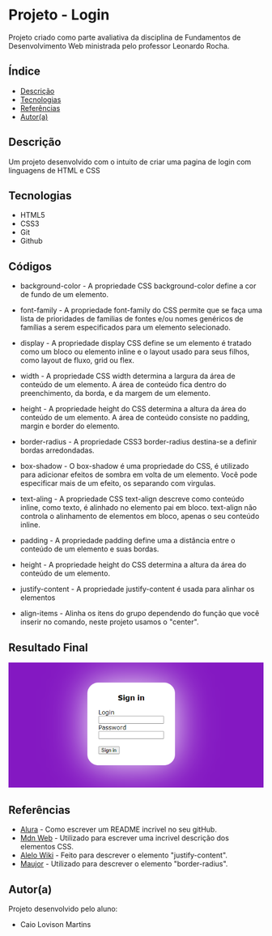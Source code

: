 # Projeto - Login
 
Projeto criado como parte avaliativa da disciplina de Fundamentos de Desenvolvimento Web ministrada pelo professor Leonardo Rocha.
 
## Índice
* [Descrição](#descrição)
* [Tecnologias](#tecnologias)
* [Referências](#referências)
* [Autor(a)](#autora)
 
## Descrição
 
Um projeto desenvolvido com o intuito de criar uma pagina de login com linguagens de HTML e CSS
 
 
## Tecnologias
 
* HTML5
* CSS3
* Git
* Github
 
## Códigos
 
* background-color  - A propriedade CSS background-color define a cor de fundo de um elemento.

* font-family - A propriedade font-family do CSS permite que se faça uma lista de prioridades de familias de fontes e/ou nomes genéricos de famílias a serem especificados para um elemento selecionado.

* display - A propriedade display CSS define se um elemento é tratado como um bloco ou elemento inline e o layout usado para seus filhos, como layout de fluxo, grid ou flex.

* width - A propriedade CSS width determina a largura da área de conteúdo de um elemento. A área de conteúdo fica dentro do preenchimento, da borda, e da margem de um elemento.

* height - A propriedade height do CSS determina a altura da área do conteúdo de um elemento. A área de conteúdo consiste no padding, margin e border do elemento.

* border-radius - A propriedade CSS3 border-radius destina-se a definir bordas arredondadas.

* box-shadow - O box-shadow é uma propriedade do CSS, é utilizado para adicionar efeitos de sombra em volta de um elemento. Você pode especificar mais de um efeito, os separando com virgulas.

* text-aling - A propriedade CSS text-align descreve como conteúdo inline, como texto, é alinhado no elemento pai em bloco. text-align não controla o alinhamento de elementos em bloco, apenas o seu conteúdo inline.

* padding - A propriedade padding define uma a distância entre o conteúdo de um elemento e suas bordas.
 
* height - A propriedade height do CSS determina a altura da área do conteúdo de um elemento.
 
* justify-content - A propriedade justify-content é usada para alinhar os elementos
 
* align-items - Alinha os itens do grupo dependendo do função que você inserir no comando, neste projeto usamos o "center".
 
 ## Resultado Final

 ![Resultado Final](img/Resultado%20Final.png)
 
## Referências
 
* [Alura](https://www.alura.com.br/artigos/escrever-bom-readme) - Como escrever um README incrivel no seu gitHub.
* [Mdn Web](https://developer.mozilla.org/pt-BR/) - Utilizado para escrever uma incrivel descrição dos elementos CSS.
* [Alelo Wiki](https://alelowiki.cenargen.embrapa.br/index.php/P%C3%A1gina_principal) - Feito para descrever o elemento "justify-content".
* [Maujor](https://www.maujor.com/) - Utilizado para descrever o elemento "border-radius".
 
## Autor(a)
 
Projeto desenvolvido pelo aluno:
 
* Caio Lovison Martins